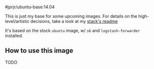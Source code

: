 #jprjr/ubuntu-base:14.04

This is just my base for some upcoming images. For details on the high-level/artistic decisions, take a look at my [stack's readme](https://github.com/jprjr/docker-ubuntu-stack/blob/master/README.md)

It's based on the stock `ubuntu` image, w/ `s6` and `logstash-forwarder`
installed.

## How to use this image

TODO
